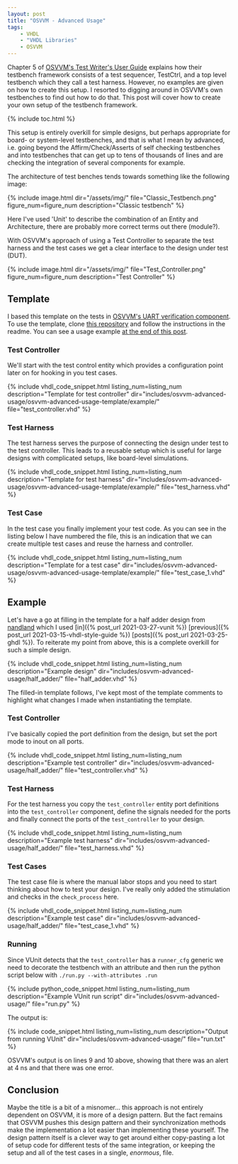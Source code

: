 ```yaml
---
layout: post
title: "OSVVM - Advanced Usage"
tags:
    - VHDL
    - "VHDL Libraries"
    - OSVVM
---
```


Chapter 5 of [OSVVM's Test Writer's User Guide](https://github.com/OSVVM/Documentation/blob/master/OSVVM_test_writers_user_guide.pdf) explains how their testbench framework consists of a test sequencer, TestCtrl, and a top level testbench which they call a test harness. However, no examples are given on how to create this setup. I resorted to digging around in OSVVM's own testbenches to find out how to do that. This post will cover how to create your own setup of the testbench framework.

{% include toc.html %}

This setup is entirely overkill for simple designs, but perhaps appropriate for board- or system-level testbenches, and that is what I mean by advanced, i.e. going beyond the Affirm/Check/Asserts of self checking testbenches and into testbenches that can get up to tens of thousands of lines and are checking the integration of several components for example.

The architecture of test benches tends towards something like the following image:

<!-- {% increment figure_num %} -->
{% include image.html dir="/assets/img/" file="Classic_Testbench.png" figure_num=figure_num description="Classic testbench" %}

Here I've used 'Unit' to describe the combination of an Entity and Architecture, there are probably more correct terms out there (module?).

With OSVVM's approach of using a Test Controller to separate the test harness and the test cases we get a clear interface to the design under test (DUT).

<!-- {% increment figure_num %} -->
{% include image.html dir="/assets/img/" file="Test_Controller.png" figure_num=figure_num description="Test Controller" %}


## Template

I based this template on the tests in [OSVVM's UART verification component](https://github.com/OSVVM/UART/blob/ec0e17f6622145173754d6b56f78d86cf92cd249/testbench/TbUart_Checkers1.vhd). To use the template, clone [this repository](https://github.com/sturla22/osvvm_advanced_template) and follow the instructions in the readme. You can see a usage example [at the end of this post](#example).

### Test Controller

We'll start with the test control entity which provides a configuration point later on for hooking in you test cases.

<!-- {% increment listing_num %} -->
{%
  include vhdl_code_snippet.html
  listing_num=listing_num
  description="Template for test controller"
  dir="includes/osvvm-advanced-usage/osvvm-advanced-usage-template/example/"
  file="test_controller.vhd"
%}

### Test Harness

The test harness serves the purpose of connecting the design under test to the test controller. This leads to a reusable setup which is useful for large designs with complicated setups, like board-level simulations.

<!-- {% increment listing_num %} -->
{%
  include vhdl_code_snippet.html
  listing_num=listing_num
  description="Template for test harness"
  dir="includes/osvvm-advanced-usage/osvvm-advanced-usage-template/example/"
  file="test_harness.vhd"
%}

### Test Case

In the test case you finally implement your test code. As you can see in the listing below I have numbered the file, this is an indication that we can create multiple test cases and reuse the harness and controller.

<!-- {% increment listing_num %} -->
{%
  include vhdl_code_snippet.html
  listing_num=listing_num
  description="Template for a test case"
  dir="includes/osvvm-advanced-usage/osvvm-advanced-usage-template/example/"
  file="test_case_1.vhd"
%}

## Example

Let's have a go at filling in the template for a half adder design from [nandland](https://www.nandland.com/vhdl/modules/module-half-adder.html) which I used [in]({% post_url 2021-03-27-vunit %}) [previous]({% post_url 2021-03-15-vhdl-style-guide %}) [posts]({% post_url 2021-03-25-ghdl %}). To reiterate my point from above, this is a complete overkill for such a simple design.

<!-- {% increment listing_num %} -->
{%
  include vhdl_code_snippet.html
  listing_num=listing_num
  description="Example design"
  dir="includes/osvvm-advanced-usage/half_adder/"
  file="half_adder.vhd"
%}

The filled-in template follows, I've kept most of the template comments to highlight what changes I made when instantiating the template.

### Test Controller

I've basically copied the port definition from the design, but set the port mode to inout on all ports.

<!-- {% increment listing_num %} -->
{%
  include vhdl_code_snippet.html
  listing_num=listing_num
  description="Example test controller"
  dir="includes/osvvm-advanced-usage/half_adder/"
  file="test_controller.vhd"
%}

### Test Harness

For the test harness you copy the `test_controller` entity port definitions into the `test_controller` component, define the signals needed for the ports and finally connect the ports of the `test_controller` to your design.

<!-- {% increment listing_num %} -->
{%
  include vhdl_code_snippet.html
  listing_num=listing_num
  description="Example test harness"
  dir="includes/osvvm-advanced-usage/half_adder/"
  file="test_harness.vhd"
%}

### Test Cases

The test case file is where the manual labor stops and you need to start thinking about how to test your design. I've really only added the stimulation and checks in the `check_process` here.

<!-- {% increment listing_num %} -->
{%
  include vhdl_code_snippet.html
  listing_num=listing_num
  description="Example test case"
  dir="includes/osvvm-advanced-usage/half_adder/"
  file="test_case_1.vhd"
%}

### Running

Since VUnit detects that the `test_controller` has a `runner_cfg` generic we need to decorate the testbench with an attribute and then run the python script below with `./run.py --with-attributes .run`

<!-- {% increment listing_num %} -->
{%
  include python_code_snippet.html
  listing_num=listing_num
  description="Example VUnit run script"
  dir="includes/osvvm-advanced-usage/"
  file="run.py"
%}

The output is:

<!-- {% increment listing_num %} -->
{%
  include code_snippet.html
  listing_num=listing_num
  description="Output from running VUnit"
  dir="includes/osvvm-advanced-usage/"
  file="run.txt"
%}

OSVVM's output is on lines 9 and 10 above, showing that there was an alert at 4 ns and that there was one error.

## Conclusion

Maybe the title is a bit of a misnomer... this approach is not entirely dependent on OSVVM, it is more of a design pattern. But the fact remains that OSVVM pushes this design pattern and their synchronization methods make the implementation a lot easier than implementing these yourself. The design pattern itself is a clever way to get around either copy-pasting a lot of setup code for different tests of the same integration, or keeping the setup and all of the test cases in a single, _enormous_, file.

